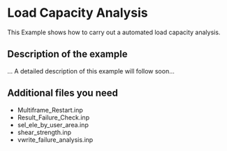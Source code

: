 # Load Capacity Analysis

This Example shows how to carry out a automated load capacity analysis. 

## Description of the example 
... A detailed description of this example will follow soon...

## Additional files you need
- Multiframe_Restart.inp
- Result_Failure_Check.inp
- sel_ele_by_user_area.inp
- shear_strength.inp
- vwrite_failure_analysis.inp
